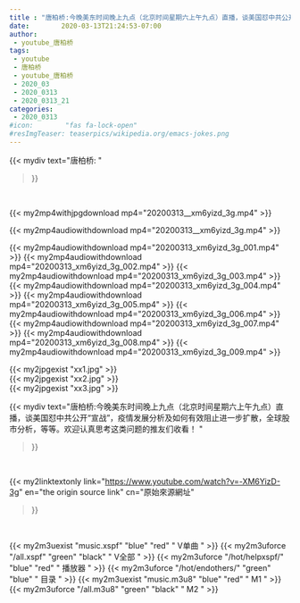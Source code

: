 ```yaml
---
title : "唐柏桥:‪今晚美东时间晚上九点（北京时间星期六上午九点）直播，谈美国怼中共公开“宣战”，疫情发展分析及如何有效阻止进一步扩散，全球股市分析，等等。欢迎认真思考这类问题的推友们收看！‬ "
date:        2020-03-13T21:24:53-07:00
author:
 - youtube_唐柏桥
tags:
 - youtube
 - 唐柏桥
 - youtube_唐柏桥
 - 2020_03
 - 2020_0313
 - 2020_0313_21
categories:
 - 2020_0313
#icon:        "fas fa-lock-open"
#resImgTeaser: teaserpics/wikipedia.org/emacs-jokes.png
---
```


{{< mydiv text="唐柏桥: "
>}}
<br>


{{< my2mp4withjpgdownload mp4="20200313__xm6yizd_3g.mp4" >}}

{{< my2mp4audiowithdownload mp4="20200313__xm6yizd_3g.mp4" >}}

{{< my2mp4audiowithdownload mp4="20200313_xm6yizd_3g_001.mp4" >}}
{{< my2mp4audiowithdownload mp4="20200313_xm6yizd_3g_002.mp4" >}}
{{< my2mp4audiowithdownload mp4="20200313_xm6yizd_3g_003.mp4" >}}
{{< my2mp4audiowithdownload mp4="20200313_xm6yizd_3g_004.mp4" >}}
{{< my2mp4audiowithdownload mp4="20200313_xm6yizd_3g_005.mp4" >}}
{{< my2mp4audiowithdownload mp4="20200313_xm6yizd_3g_006.mp4" >}}
{{< my2mp4audiowithdownload mp4="20200313_xm6yizd_3g_007.mp4" >}}
{{< my2mp4audiowithdownload mp4="20200313_xm6yizd_3g_008.mp4" >}}
{{< my2mp4audiowithdownload mp4="20200313_xm6yizd_3g_009.mp4" >}}

{{< my2jpgexist "xx1.jpg" >}}<br>
{{< my2jpgexist "xx2.jpg" >}}<br>
{{< my2jpgexist "xx3.jpg" >}}<br>



{{< mydiv text="唐柏桥:‪今晚美东时间晚上九点（北京时间星期六上午九点）直播，谈美国怼中共公开“宣战”，疫情发展分析及如何有效阻止进一步扩散，全球股市分析，等等。欢迎认真思考这类问题的推友们收看！‬ "
>}}
<br>

{{< my2linktextonly link="https://www.youtube.com/watch?v=-XM6YizD-3g"
en="the origin source link" cn="原始來源網址"
>}}


<br>

{{< my2m3uexist "music.xspf"        "blue"   "red"    " V单曲 " >}} {{< my2m3uforce "/all.xspf"         "green"  "black"  " V全部 " >}} {{< my2m3uforce "/hot/helpxspf/"    "blue"   "red"    " 播放器 " >}} {{< my2m3uforce "/hot/endothers/"   "green"  "blue"   " 目录 " >}} {{< my2m3uexist "music.m3u8"        "blue"   "red"    " M1 " >}} {{< my2m3uforce "/all.m3u8"         "green"  "black"  " M2 " >}} 
